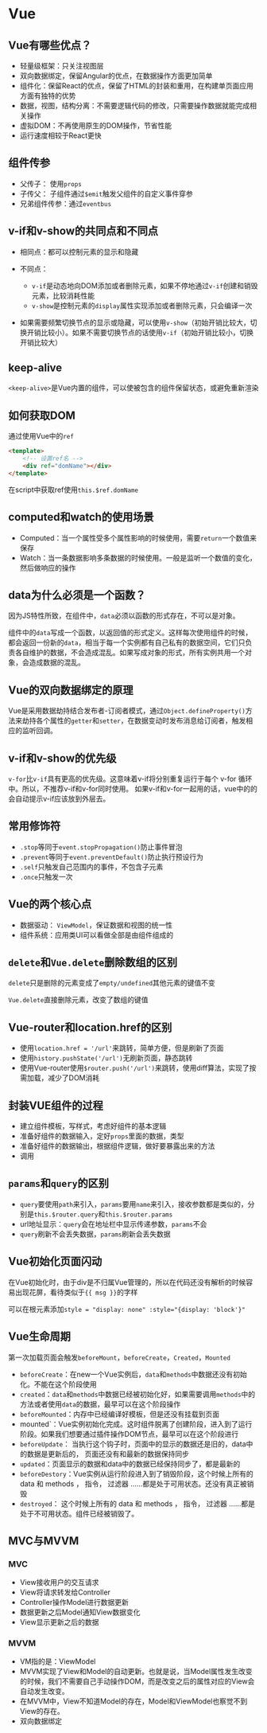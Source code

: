 # Vue

## Vue有哪些优点？

- 轻量级框架：只关注视图层
- 双向数据绑定，保留Angular的优点，在数据操作方面更加简单
- 组件化：保留React的优点，保留了HTML的封装和重用，在构建单页面应用方面有独特的优势
- 数据，视图，结构分离：不需要逻辑代码的修改，只需要操作数据就能完成相关操作
- 虚拟DOM：不再使用原生的DOM操作，节省性能
- 运行速度相较于React更快



## 组件传参

- 父传子： 使用`props`
- 子传父： 子组件通过`$emit`触发父组件的自定义事件穿参
- 兄弟组件传参：通过`eventbus`



## v-if和v-show的共同点和不同点

- 相同点：都可以控制元素的显示和隐藏

- 不同点：
  - `v-if`是动态地向DOM添加或者删除元素，如果不停地通过`v-if`创建和销毁元素，比较消耗性能
  - `v-show`是控制元素的`display`属性实现添加或者删除元素，只会编译一次
- 如果需要频繁切换节点的显示或隐藏，可以使用`v-show`（初始开销比较大，切换开销比较小）。如果不需要切换节点的话使用`v-if`（初始开销比较小，切换开销比较大）



## keep-alive

`<keep-alive>`是Vue内置的组件，可以使被包含的组件保留状态，或避免重新渲染



## 如何获取DOM

通过使用Vue中的`ref`

```html
<template>
    <!-- 设置ref名 -->
    <div ref="domName"></div>  
</template>
```

在script中获取ref使用`this.$ref.domName`



## computed和watch的使用场景

- Computed：当一个属性受多个属性影响的时候使用，需要`return`一个数值来保存
- Watch：当一条数据影响多条数据的时候使用。一般是监听一个数值的变化，然后做响应的操作



## data为什么必须是一个函数？

因为JS特性所致，在组件中，`data`必须以函数的形式存在，不可以是对象。

组件中的`data`写成一个函数，以返回值的形式定义。这样每次使用组件的时候，都会返回一份新的`data`，相当于每一个实例都有自己私有的数据空间，它们只负责各自维护的数据，不会造成混乱。如果写成对象的形式，所有实例共用一个对象，会造成数据的混乱。



## Vue的双向数据绑定的原理

Vue是采用数据劫持结合发布者-订阅者模式，通过`Object.defineProperty()`方法来劫持各个属性的`getter`和`setter`，在数据变动时发布消息给订阅者，触发相应的监听回调。



## v-if和v-show的优先级

`v-for`比`v-if`具有更高的优先级。这意味着v-if将分别重复运行于每个 v-for 循环中。所以，不推荐v-if和v-for同时使用。
如果v-if和v-for一起用的话，vue中的的会自动提示v-if应该放到外层去。



## 常用修饰符

- `.stop`等同于`event.stopPropagation()`防止事件冒泡
- `.prevent`等同于`event.preventDefault()`防止执行预设行为
- `.self`只触发自己范围内的事件，不包含子元素
- `.once`只触发一次



## Vue的两个核心点

- 数据驱动： `ViewModel`，保证数据和视图的统一性
- 组件系统：应用类UI可以看做全部是由组件组成的



## `delete`和`Vue.delete`删除数组的区别

`delete`只是删除的元素变成了`empty/undefined`其他元素的键值不变

`Vue.delete`直接删除元素，改变了数组的键值



## Vue-router和location.href的区别

- 使用`location.href = '/url'`来跳转，简单方便，但是刷新了页面
- 使用`history.pushState('/url')`无刷新页面，静态跳转
- 使用Vue-router使用`$router.push('/url')`来跳转，使用diff算法，实现了按需加载，减少了DOM消耗



## 封装VUE组件的过程

- 建立组件模板，写样式，考虑好组件的基本逻辑
- 准备好组件的数据输入，定好`props`里面的数据，类型
- 准备好组件的数据输出，根据组件逻辑，做好要暴露出来的方法
- 调用



## `params`和`query`的区别

- `query`要使用`path`来引入，`params`要用`name`来引入，接收参数都是类似的，分别是`this.$router.query`和`this.$router.params`
- url地址显示：`query`会在地址栏中显示传递参数，`params`不会
- `query`刷新不会丢失数据，`params`刷新会丢失数据



## Vue初始化页面闪动

在Vue初始化时，由于div是不归属Vue管理的，所以在代码还没有解析的时候容易出现花屏，看待类似于`{{ msg }}`的字样

可以在根元素添加`style = "display: none" :style="{display: 'block'}"`



## Vue生命周期

第一次加载页面会触发`beforeMount`，`beforeCreate`，`Created`，`Mounted`

- `beforeCreate`：在new一个Vue实例后，`data`和`methods`中数据还没有初始化。不能在这个阶段使用
- `created`：`data`和`methods`中数据已经被初始化好，如果需要调用`methods`中的方法或者使用`data`的数据，最早可以在这个阶段操作
- `beforeMounted`：内存中已经编译好模板，但是还没有挂载到页面
- mounted`：Vue实例初始化完成。这时组件脱离了创建阶段，进入到了运行阶段。如果我们想要通过插件操作DOM节点，最早可以在这个阶段进行
- `beforeUpdate`： 当执行这个钩子时，页面中的显示的数据还是旧的，data中的数据是更新后的， 页面还没有和最新的数据保持同步
- `updated`：页面显示的数据和data中的数据已经保持同步了，都是最新的
- `beforeDestory`：Vue实例从运行阶段进入到了销毁阶段，这个时候上所有的 data 和 methods ， 指令， 过滤器 ……都是处于可用状态。还没有真正被销毁
- `destroyed`： 这个时候上所有的 data 和 methods ， 指令， 过滤器 ……都是处于不可用状态。组件已经被销毁了。



## MVC与MVVM

### MVC

- View接收用户的交互请求
- View将请求转发给Controller
- Controller操作Model进行数据更新
- 数据更新之后Model通知View数据变化
- View显示更新之后的数据

### MVVM

- VM指的是：ViewModel
- MVVM实现了View和Model的自动更新。也就是说，当Model属性发生改变的时候，我们不需要自己手动操作DOM，而是改变之后的属性对应的View会自动发生改变。
- 在MVVM中，View不知道Model的存在，Model和ViewModel也察觉不到View的存在。
- 双向数据绑定



